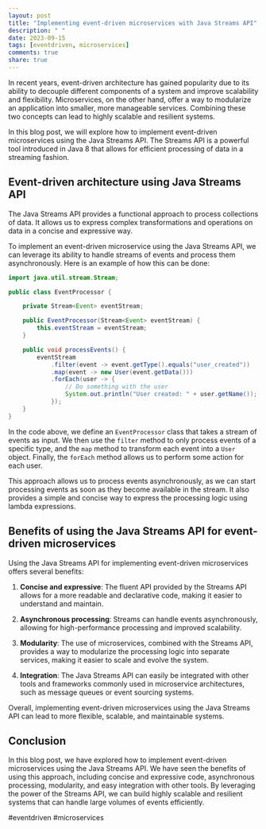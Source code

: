```yaml
---
layout: post
title: "Implementing event-driven microservices with Java Streams API"
description: " "
date: 2023-09-15
tags: [eventdriven, microservices]
comments: true
share: true
---
```


In recent years, event-driven architecture has gained popularity due to its ability to decouple different components of a system and improve scalability and flexibility. Microservices, on the other hand, offer a way to modularize an application into smaller, more manageable services. Combining these two concepts can lead to highly scalable and resilient systems.

In this blog post, we will explore how to implement event-driven microservices using the Java Streams API. The Streams API is a powerful tool introduced in Java 8 that allows for efficient processing of data in a streaming fashion.

## Event-driven architecture using Java Streams API

The Java Streams API provides a functional approach to process collections of data. It allows us to express complex transformations and operations on data in a concise and expressive way.

To implement an event-driven microservice using the Java Streams API, we can leverage its ability to handle streams of events and process them asynchronously. Here is an example of how this can be done:

```java
import java.util.stream.Stream;

public class EventProcessor {

    private Stream<Event> eventStream;

    public EventProcessor(Stream<Event> eventStream) {
        this.eventStream = eventStream;
    }

    public void processEvents() {
        eventStream
            .filter(event -> event.getType().equals("user_created"))
            .map(event -> new User(event.getData()))
            .forEach(user -> {
                // Do something with the user
                System.out.println("User created: " + user.getName());
            });
    }
}
```

In the code above, we define an `EventProcessor` class that takes a stream of events as input. We then use the `filter` method to only process events of a specific type, and the `map` method to transform each event into a `User` object. Finally, the `forEach` method allows us to perform some action for each user.

This approach allows us to process events asynchronously, as we can start processing events as soon as they become available in the stream. It also provides a simple and concise way to express the processing logic using lambda expressions.

## Benefits of using the Java Streams API for event-driven microservices

Using the Java Streams API for implementing event-driven microservices offers several benefits:

1. **Concise and expressive**: The fluent API provided by the Streams API allows for a more readable and declarative code, making it easier to understand and maintain.

2. **Asynchronous processing**: Streams can handle events asynchronously, allowing for high-performance processing and improved scalability.

3. **Modularity**: The use of microservices, combined with the Streams API, provides a way to modularize the processing logic into separate services, making it easier to scale and evolve the system.

4. **Integration**: The Java Streams API can easily be integrated with other tools and frameworks commonly used in microservice architectures, such as message queues or event sourcing systems.

Overall, implementing event-driven microservices using the Java Streams API can lead to more flexible, scalable, and maintainable systems.

## Conclusion

In this blog post, we have explored how to implement event-driven microservices using the Java Streams API. We have seen the benefits of using this approach, including concise and expressive code, asynchronous processing, modularity, and easy integration with other tools. By leveraging the power of the Streams API, we can build highly scalable and resilient systems that can handle large volumes of events efficiently.

#eventdriven #microservices